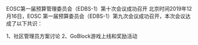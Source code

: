 EOSC第一届预算管理委员会（EDBS-1）第十次会议成功召开
北京时间2019年12月16日，EOSC 第一届预算委员会（EDBS-1）第九次会议成功召开，本次会议达成了以下共识：

1、社区管理员方案讨论
2、GoBlock游戏上线和奖励活动
